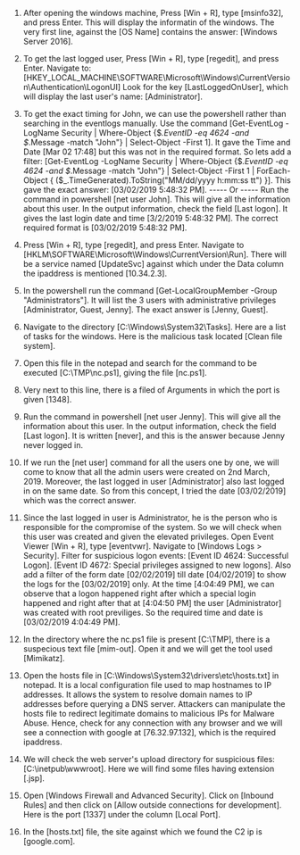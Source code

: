 1. After opening the windows machine, Press [Win + R], type [msinfo32], and press Enter. This will display the informatin of the windows. The very first line, against the [OS Name] contains the answer: [Windows Server 2016].

2. To get the last logged user, Press [Win + R], type [regedit], and press Enter.
Navigate to: [HKEY_LOCAL_MACHINE\SOFTWARE\Microsoft\Windows\CurrentVersion\Authentication\LogonUI]
Look for the key [LastLoggedOnUser], which will display the last user's name: [Administrator].

3. To get the exact timing for John, we can use the powershell rather than searching in the eventlogs manually. Use the command [Get-EventLog -LogName Security | Where-Object {$_.EventID -eq 4624 -and $_.Message -match "John"} | Select-Object -First 1]. It gave the Time and Date [Mar 02 17:48] but this was not in the required format. So lets add a filter:
[Get-EventLog -LogName Security | Where-Object {$_.EventID -eq 4624 -and $_.Message -match "John"} | Select-Object -First 1 | ForEach-Object { ($_.TimeGenerated).ToString("MM/dd/yyyy h:mm:ss tt") }]. This gave the exact answer: 
[03/02/2019 5:48:32 PM].
----- Or -----
Run the command in powershell [net user John]. This will give all the information about this user. In the output information, check the field [Last logon]. It gives the last login date and time [3/2/2019 5:48:32 PM]. The correct required format is [03/02/2019 5:48:32 PM].

4. Press [Win + R], type [regedit], and press Enter. Navigate to [HKLM\SOFTWARE\Microsoft\Windows\CurrentVersion\Run]. There will be a service named [UpdateSvc] against which under the Data column the ipaddress is mentioned [10.34.2.3].

5. In the powershell run the command [Get-LocalGroupMember -Group "Administrators"]. It will list the 3 users with administrative privileges [Administrator, Guest, Jenny]. The exact answer is [Jenny, Guest].

6. Navigate to the directory [C:\Windows\System32\Tasks]. Here are a list of tasks for the windows. Here is the malicious task located [Clean file system].

7. Open this file in the notepad and search for the command to be executed [C:\TMP\nc.ps1], giving the file [nc.ps1].

8. Very next to this line, there is a filed of Arguments in which the port is given [1348].

9. Run the command in powershell [net user Jenny]. This will give all the information about this user. In the output information, check the field [Last logon]. It is written [never], and this is the answer because Jenny never logged in.

10. If we run the [net user] command for all the users one by one, we will come to know that all the admin users were created on 2nd March, 2019. Moreover, the last logged in user [Administrator] also last logged in on the same date. So from this concept, I tried the date [03/02/2019] which was the correct answer.

11. Since the last logged in user is Administrator, he is the person who is responsible for the compromise of the system. So we will check when this user was created and given the elevated privileges. Open Event Viewer [Win + R], type [eventvwr]. Navigate to [Windows Logs > Security]. Filter for suspicious logon events: [Event ID 4624: Successful Logon]. [Event ID 4672: Special privileges assigned to new logons]. Also add a filter of the form date [02/02/2019] till date [04/02/2019] to show the logs for the [03/02/2019] only. At the time [4:04:49 PM], we can observe that a logon happened right after which a special login happened and right after that at [4:04:50 PM] the user [Administrator] was created with root previliges. So the required time and date is [03/02/2019 4:04:49 PM].

12. In the directory where the nc.ps1 file is present [C:\TMP\], there is a suspecious text file [mim-out]. Open it and we will get the tool used [Mimikatz].

13. Open the hosts file in [C:\Windows\System32\drivers\etc\hosts.txt] in notepad. It is a local configuration file used to map hostnames to IP addresses. It allows the system to resolve domain names to IP addresses before querying a DNS server. Attackers can manipulate the hosts file to redirect legitimate domains to malicious IPs for Malware Abuse. Hence, check for any connection with any browser and we will see a connection with google at [76.32.97.132], which is the required ipaddress.

14. We will check the web server's upload directory for suspicious files: [C:\inetpub\wwwroot]. Here we will find some files having extension [.jsp]. 

15. Open [Windows Firewall and Advanced Security]. Click on [Inbound Rules] and then click on [Allow outside connections for development]. Here is the port [1337] under the column [Local Port].

16. In the [hosts.txt] file, the site against which we found the C2 ip is [google.com].

